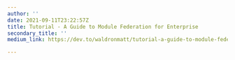 ```yaml
---
author: ''
date: 2021-09-11T23:22:57Z
title: Tutorial - A Guide to Module Federation for Enterprise
secondary_title: ''
medium_link: https://dev.to/waldronmatt/tutorial-a-guide-to-module-federation-for-enterprise-n5

---
```

